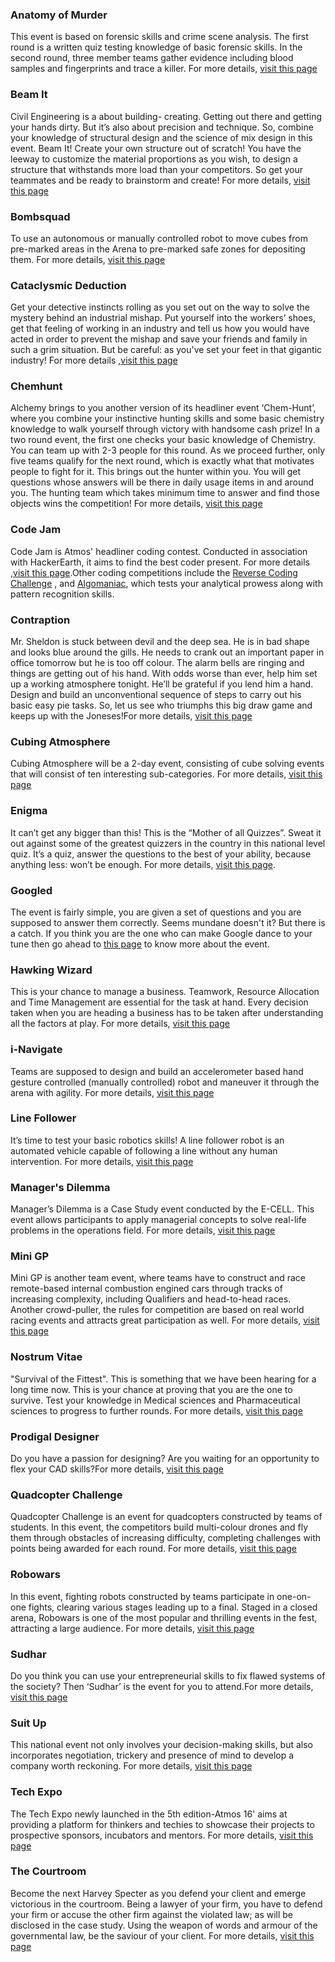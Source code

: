 <!-- TITLE: List of Atmos Events -->
<!-- SUBTITLE: This page gives an alphabetically sorted list of events that were conducted in ATMOS. -->

### Anatomy of Murder
This event is based on forensic skills and crime scene analysis. The first round is a written quiz testing knowledge of basic forensic skills. In the second round, three member teams gather evidence including blood samples and fingerprints and trace a killer. For more details, [visit this page](/fests/atmos/events/AOM)
### Beam It
Civil Engineering is a about building- creating. Getting out there and getting your hands dirty. But it’s also about precision and technique. So, combine your knowledge of structural design and the science of mix design in this event. Beam It! Create your own structure out of scratch! You have the leeway to customize the material proportions as you wish, to design a structure that withstands more load than your competitors. So get your teammates and be ready to brainstorm and create! For more details, [visit this page](/fests/atmos/events/BeamIt)
### Bombsquad
To use an autonomous or manually controlled robot to move cubes from pre-marked areas in the Arena to pre-marked safe zones for depositing them. For more details, [visit this page](/fests/atmos/events/bomb-squad)
### Cataclysmic Deduction
Get your detective instincts rolling as you set out on the way to solve the mystery behind an industrial mishap. Put yourself into the workers’ shoes, get that feeling of working in an industry and tell us how you would have acted in order to prevent the mishap and save your friends and family in such a grim situation. But be careful: as you've set your feet in that gigantic industry! For more details ,[visit this page](/fests/atmos/events/cataclysmic-deduction)
### Chemhunt
Alchemy brings to you another version of its headliner event ‘Chem-Hunt’, where you combine your instinctive hunting skills and some basic chemistry knowledge to walk yourself through victory with handsome cash prize! In a two round event, the first one checks your basic knowledge of Chemistry. You can team up with 2-3 people for this round. As we proceed further, only five teams qualify for the next round, which is exactly what that motivates people to fight for it. This brings out the hunter within you. You will get questions whose answers will be there in daily usage items in and around you. The hunting team which takes minimum time to answer and find those objects wins the competition! For more details, [visit this page](/fests/atmos/events/Chemhunt)
### Code Jam
Code Jam is Atmos' headliner coding contest. Conducted in association with HackerEarth, it aims to find the best coder present.  For more details ,[visit this page](/fests/atmos/events/Code_jam).Other coding competitions include the [Reverse Coding Challenge](/fests/atmos/events/reverse-coding) , and [Algomaniac](/fests/atmos/events/Algomaniac), which tests your analytical prowess along with pattern recognition skills.
### Contraption
Mr. Sheldon is stuck between devil and the deep sea. He is in bad shape and looks blue around the gills. He needs to crank out an important paper in office tomorrow but he is too off colour. The alarm bells are ringing and things are getting out of his hand. With odds worse than ever, help him set up a working atmosphere tonight. He’ll be grateful if you lend him a hand. Design and build an unconventional sequence of steps to carry out his basic easy pie tasks. So, let us see who triumphs this big draw game and keeps up with the Joneses!For more details, [visit this page](/fests/atmos/events/Contraption)
### Cubing Atmosphere
Cubing Atmosphere will be a 2-day event, consisting of cube solving events that will consist of ten interesting sub-categories. For more details, [visit this page](/fests/atmos/events/CubingAtmosphere)
### Enigma
It can’t get any bigger than this! This is the “Mother of all Quizzes”. Sweat it out against some of the greatest quizzers in the country in this national level quiz. It’s a quiz, answer the questions to the best of your ability, because anything less: won’t be enough. For more details, [visit this page](/fests/atmos/events/Enigma).
### Googled
  The event is fairly simple, you are given a set of questions and you are supposed to answer them correctly. Seems mundane doesn't it? But there is a catch. If you think you are the one who can make Google dance to your tune then go ahead to [this page](/fests/atmos/events/Googled) to know more about the event.
### Hawking Wizard
This is your chance to manage a business. Teamwork, Resource Allocation and Time Management are essential for the task at hand. Every decision taken when you are heading a business has to be taken after understanding all the factors at play. For more details, [visit this page](/fests/atmos/events/hawking-wizard)
### i-Navigate
Teams are supposed to design and build an accelerometer based hand gesture controlled (manually controlled) robot and maneuver it through the arena with agility.
For more details, [visit this page](/fests/atmos/events/i-navigate)
### Line Follower
It’s time to test your basic robotics skills! A line follower robot is an automated vehicle capable of following a line without any human intervention. For more details, [visit this page](/fests/atmos/events/LineFollower)
### Manager's Dilemma
Manager’s Dilemma is a Case Study event conducted by the E-CELL. This event allows participants to apply managerial concepts to solve real-life problems in the operations field. For more details, [visit this page](/fests/atmos/events/managers-dilemma)
### Mini GP
Mini GP is another team event, where teams have to construct and race remote-based internal combustion engined cars through tracks of increasing complexity, including Qualifiers and head-to-head races. Another crowd-puller, the rules for competition are based on real world racing events and attracts great participation as well. For more details, [visit this page](/fests/atmos/events/MiniGP)
### Nostrum Vitae
"Survival of the Fittest". This is something that we have been hearing for a long time now. This is your chance at proving that you are the one to survive. Test your knowledge in Medical sciences and Pharmaceutical sciences  to progress to further rounds. For more details, [visit this page](/fests/atmos/events/nostrum-vitae)
### Prodigal Designer
Do you have a passion for designing? Are you waiting for an opportunity to flex your CAD skills?For more details, [visit this page](/fests/atmos/events/prodigal-designer)
### Quadcopter Challenge
Quadcopter Challenge is an event for quadcopters constructed by teams of students. In this event, the competitors build multi-colour drones and fly them through obstacles of increasing difficulty, completing challenges with points being awarded for each round. For more details, [visit this page](/fests/atmos/events/QC)
### Robowars
In this event, fighting robots constructed by teams participate in one-on-one fights, clearing various stages leading up to a final. Staged in a closed arena, Robowars is one of the most popular and thrilling events in the fest, attracting a large audience. For more details, [visit this page](/fests/atmos/events/Robowars)
### Sudhar
Do you think you can use your entrepreneurial skills to fix flawed systems of the society? Then ‘Sudhar’ is the event for you to attend.For more details, [visit this page](/fests/atmos/events/Sudhar)
### Suit Up
This national event not only involves your decision-making skills, but also incorporates negotiation, trickery and presence of mind to develop a company worth reckoning.  For more details, [visit this page](/fests/atmos/events/SuitUp)
### Tech Expo
The Tech Expo newly launched in the 5th edition-Atmos 16' aims at providing a platform for thinkers and techies to showcase their projects to prospective sponsors, incubators and mentors. For more details, [visit this page](/fests/atmos/events/Tech_Expo)
### The Courtroom
Become the next Harvey Specter as you defend your client and emerge victorious in the courtroom. Being a lawyer of your firm, you have to defend your firm or accuse the other firm against the violated law; as will be disclosed in the case study. Using the weapon of words and armour of the governmental law, be the saviour of your client. For more details, [visit this page](/fests/atmos/events/courtroom)











